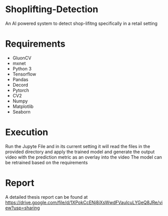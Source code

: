 # Shoplifting-Detection
An AI powered system to detect shop-lifitng specifically in a retail setting

# Requirements
- GluonCV
- mxnet
- Python 3
- Tensorflow
- Pandas
- Decord
- Pytorch
- CV2
- Numpy
- Matplotlib
- Seaborn

# Execution
Run the Jupyte File and in its current setting it will read the files in the provided directory and apply the trained model and generate the output video with the prediction metric as an overlay into the video
The model can be retrained based on the requirements

# Report
A detailed thesis report can be found at
https://drive.google.com/file/d/1XPokCcENj8iXsWwdFVauIcuLYGeQ8JRe/view?usp=sharing
